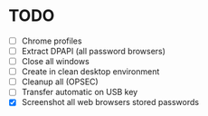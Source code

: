 # TODO
- [ ] Chrome profiles
- [ ] Extract DPAPI (all password browsers)
- [ ] Close all windows
- [ ] Create in clean desktop environment
- [ ] Cleanup all (OPSEC)
- [ ] Transfer automatic on USB key
- [x] Screenshot all web browsers stored passwords
